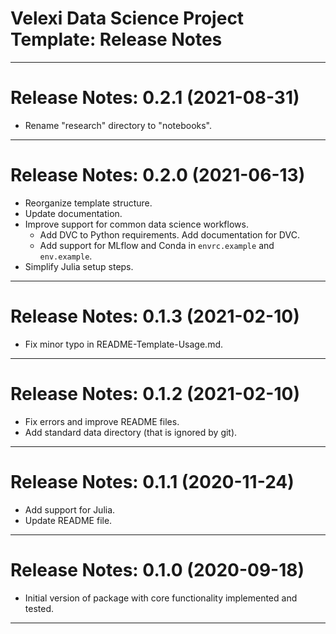 Velexi Data Science Project Template: Release Notes
===================================================

-------------------------------------------------------------------------------
Release Notes: 0.2.1 (2021-08-31)
=================================
* Rename "research" directory to "notebooks".

-------------------------------------------------------------------------------
Release Notes: 0.2.0 (2021-06-13)
=================================
* Reorganize template structure.
* Update documentation.
* Improve support for common data science workflows.
  * Add DVC to Python requirements. Add documentation for DVC.
  * Add support for MLflow and Conda in `envrc.example` and `env.example`.
* Simplify Julia setup steps.

-------------------------------------------------------------------------------
Release Notes: 0.1.3 (2021-02-10)
=================================
* Fix minor typo in README-Template-Usage.md.

-------------------------------------------------------------------------------
Release Notes: 0.1.2 (2021-02-10)
=================================
* Fix errors and improve README files.
* Add standard data directory (that is ignored by git).

-------------------------------------------------------------------------------
Release Notes: 0.1.1 (2020-11-24)
=================================
* Add support for Julia.
* Update README file.

-------------------------------------------------------------------------------
Release Notes: 0.1.0 (2020-09-18)
=================================
* Initial version of package with core functionality implemented and tested.

-------------------------------------------------------------------------------
